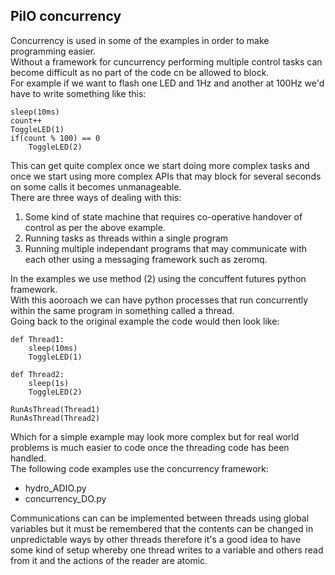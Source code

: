 ## PiIO concurrency

Concurrency is used in some of the examples in order to make programming easier.  
Without a framework for cuncurrency performing multiple control tasks can become difficult as no part of the code cn be allowed to block.  
For example if we want to flash one LED and 1Hz and another at 100Hz we'd have to write something like this:  

```
sleep(10ms)
count++
ToggleLED(1)
if(count % 100) == 0
	ToggleLED(2)
```

This can get quite complex once we start doing more complex tasks and once we start using more complex APIs that may block for several seconds on some calls it becomes unmanageable.  
There are three ways of dealing with this:  

1. Some kind of state machine that requires co-operative handover of control as per the above example.
2. Running tasks as threads within a single program
3. Running multiple independant programs that may communicate with each other using a messaging framework such as zeromq.

In the examples we use method (2) using the concuffent futures python framework.  
With this aooroach we can have python processes that run concurrently within the same program in something called a thread.  
Going back to the original example the code would then look like:  

```
def Thread1:
	sleep(10ms)
	ToggleLED(1)

def Thread2:
	sleep(1s)
	ToggleLED(2)

RunAsThread(Thread1)
RunAsThread(Thread2)
```

Which for a simple example may look more complex but for real world problems is much easier to code once the threading code has been handled.  
The following code examples use the concurrency framework:  

* hydro_ADIO.py
* concurrency_DO.py

Communications can can be implemented between threads using global variables but it must be remembered that the contents can be changed in unpredictable ways by other threads therefore it's a good idea to have some kind of setup whereby one thread writes to a variable and others read from it and the actions of the reader are atomic.

